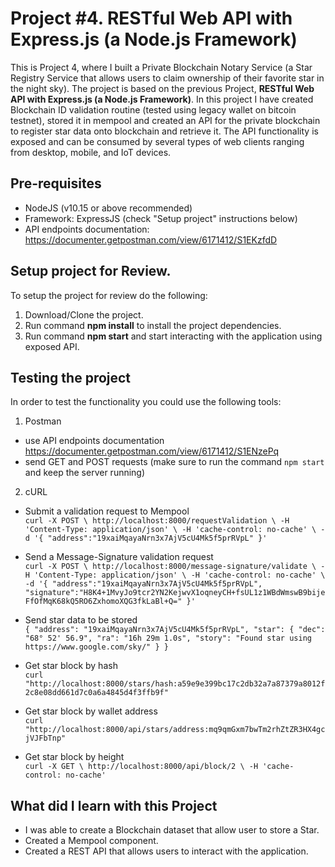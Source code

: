 # Project #4. RESTful Web API with Express.js (a Node.js Framework)

This is Project 4, where I built a Private Blockchain Notary Service (a Star Registry Service that allows users to claim ownership of their favorite star in the night sky). The project is based on the previous Project, **RESTful Web API with Express.js (a Node.js Framework)**. In this project I have created Blockchain ID validation routine (tested using legacy wallet on bitcoin testnet), stored it in mempool and created an API for the private blockchain to register star data onto blockchain and retrieve it. The API functionality is exposed and can be consumed by several types of web clients ranging from desktop, mobile, and IoT devices.

## Pre-requisites

* NodeJS (v10.15 or above recommended)
* Framework: ExpressJS (check "Setup project" instructions below)
* API endpoints documentation: https://documenter.getpostman.com/view/6171412/S1EKzfdD

## Setup project for Review.

To setup the project for review do the following:
1. Download/Clone the project.
2. Run command __npm install__ to install the project dependencies.
3. Run command __npm start__ and start interacting with the application using exposed API.

## Testing the project

In order to test the functionality you could use the following tools:

1. Postman
* use API endpoints documentation https://documenter.getpostman.com/view/6171412/S1ENzePq
* send GET and POST requests (make sure to run the command `npm start` and keep the server running)

2. cURL
* Submit a validation request to Mempool \
`
curl -X POST \
  http://localhost:8000/requestValidation \
  -H 'Content-Type: application/json' \
  -H 'cache-control: no-cache' \
  -d '{
    "address":"19xaiMqayaNrn3x7AjV5cU4Mk5f5prRVpL"
}'
`

* Send a Message-Signature validation request \
`
curl -X POST \
  http://localhost:8000/message-signature/validate \
  -H 'Content-Type: application/json' \
  -H 'cache-control: no-cache' \
  -d '{
    "address":"19xaiMqayaNrn3x7AjV5cU4Mk5f5prRVpL",
    "signature":"H8K4+1MvyJo9tcr2YN2KejwvX1oqneyCH+fsUL1z1WBdWmswB9bijeFfOfMqK68kQ5RO6ZxhomoXQG3fkLaBl+Q="
}'
`

* Send star data to be stored \
`
{
"address": "19xaiMqayaNrn3x7AjV5cU4Mk5f5prRVpL",
    "star": {
      "dec": "68° 52' 56.9",
      "ra": "16h 29m 1.0s",
      "story": "Found star using https://www.google.com/sky/"
    }
}
`

* Get star block by hash \
`
curl "http://localhost:8000/stars/hash:a59e9e399bc17c2db32a7a87379a8012f2c8e08dd661d7c0a6a4845d4f3ffb9f"
`

* Get star block by wallet address \
`
curl "http://localhost:8000/api/stars/address:mq9qmGxm7bwTm2rhZtZR3HX4gcjVJFbTnp"
`

* Get star block by height \
`curl -X GET \
  http://localhost:8000/api/block/2 \
  -H 'cache-control: no-cache'
`

## What did I learn with this Project

* I was able to create a Blockchain dataset that allow user to store a Star.
* Created a Mempool component.
* Created a REST API that allows users to interact with the application.
